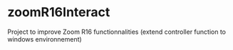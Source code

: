 # zoomR16Interact
Project to improve Zoom R16 functionnalities (extend controller function to windows environnement)

